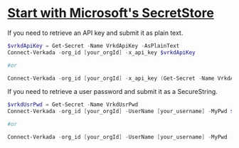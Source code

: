 # [Start with Microsoft's SecretStore](https://learn.microsoft.com/en-us/powershell/utility-modules/secretmanagement/how-to/using-secrets-in-automation?view=ps-modules)

If you need to retrieve an API key and submit it as plain text.

```powershell
$vrkdApiKey = Get-Secret -Name VrkdApiKey -AsPlainText
Connect-Verkada -org_id [your_orgId] -x_api_key $vrkdApiKey

#or

Connect-Verkada -org_id [your_orgId] -x_api_key (Get-Secret -Name VrkdApiKey -AsPlainText)
```

If you need to retrieve a user password and submit it as a SecureString.

```powershell
$vrkdUsrPwd = Get-Secret -Name VrkdUsrPwd
Connect-Verkada -org_id [your_orgId] -UserName [your_username] -MyPwd $vrkdUsrPwd

#or

Connect-Verkada -org_id [your_orgId] -UserName [your_username] -MyPwd (Get-Secret -Name VrkdUsrPwd)
```
